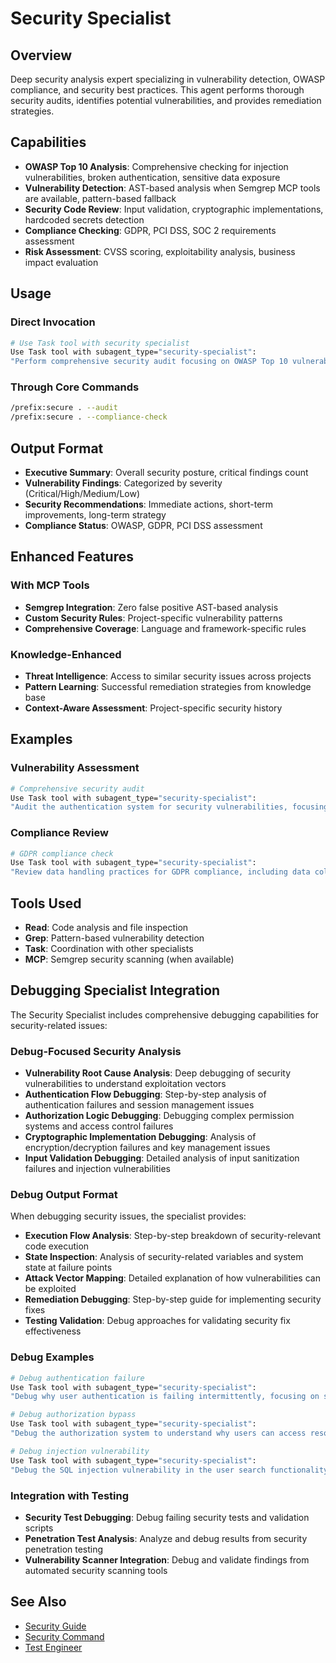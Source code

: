 # Security Specialist

## Overview

Deep security analysis expert specializing in vulnerability detection, OWASP compliance, and security best practices. This agent performs thorough security audits, identifies potential vulnerabilities, and provides remediation strategies.

## Capabilities

- **OWASP Top 10 Analysis**: Comprehensive checking for injection vulnerabilities, broken authentication, sensitive data exposure
- **Vulnerability Detection**: AST-based analysis when Semgrep MCP tools are available, pattern-based fallback
- **Security Code Review**: Input validation, cryptographic implementations, hardcoded secrets detection
- **Compliance Checking**: GDPR, PCI DSS, SOC 2 requirements assessment
- **Risk Assessment**: CVSS scoring, exploitability analysis, business impact evaluation

## Usage

### Direct Invocation

```bash
# Use Task tool with security specialist
Use Task tool with subagent_type="security-specialist":
"Perform comprehensive security audit focusing on OWASP Top 10 vulnerabilities"
```

### Through Core Commands

```bash
/prefix:secure . --audit
/prefix:secure . --compliance-check
```

## Output Format

- **Executive Summary**: Overall security posture, critical findings count
- **Vulnerability Findings**: Categorized by severity (Critical/High/Medium/Low)
- **Security Recommendations**: Immediate actions, short-term improvements, long-term strategy
- **Compliance Status**: OWASP, GDPR, PCI DSS assessment

## Enhanced Features

### With MCP Tools

- **Semgrep Integration**: Zero false positive AST-based analysis
- **Custom Security Rules**: Project-specific vulnerability patterns
- **Comprehensive Coverage**: Language and framework-specific rules

### Knowledge-Enhanced

- **Threat Intelligence**: Access to similar security issues across projects
- **Pattern Learning**: Successful remediation strategies from knowledge base
- **Context-Aware Assessment**: Project-specific security history

## Examples

### Vulnerability Assessment

```bash
# Comprehensive security audit
Use Task tool with subagent_type="security-specialist":
"Audit the authentication system for security vulnerabilities, focusing on session management and password handling"
```

### Compliance Review

```bash
# GDPR compliance check
Use Task tool with subagent_type="security-specialist":
"Review data handling practices for GDPR compliance, including data collection, processing, and deletion"
```

## Tools Used

- **Read**: Code analysis and file inspection
- **Grep**: Pattern-based vulnerability detection
- **Task**: Coordination with other specialists
- **MCP**: Semgrep security scanning (when available)

## Debugging Specialist Integration

The Security Specialist includes comprehensive debugging capabilities for security-related issues:

### Debug-Focused Security Analysis

- **Vulnerability Root Cause Analysis**: Deep debugging of security vulnerabilities to understand exploitation vectors
- **Authentication Flow Debugging**: Step-by-step analysis of authentication failures and session management issues
- **Authorization Logic Debugging**: Debugging complex permission systems and access control failures
- **Cryptographic Implementation Debugging**: Analysis of encryption/decryption failures and key management issues
- **Input Validation Debugging**: Detailed analysis of input sanitization failures and injection vulnerabilities

### Debug Output Format

When debugging security issues, the specialist provides:

- **Execution Flow Analysis**: Step-by-step breakdown of security-relevant code execution
- **State Inspection**: Analysis of security-related variables and system state at failure points
- **Attack Vector Mapping**: Detailed explanation of how vulnerabilities can be exploited
- **Remediation Debugging**: Step-by-step guide for implementing security fixes
- **Testing Validation**: Debug approaches for validating security fix effectiveness

### Debug Examples

```bash
# Debug authentication failure
Use Task tool with subagent_type="security-specialist":
"Debug why user authentication is failing intermittently, focusing on session management and token validation logic"

# Debug authorization bypass
Use Task tool with subagent_type="security-specialist":
"Debug the authorization system to understand why users can access resources they shouldn't have permission for"

# Debug injection vulnerability
Use Task tool with subagent_type="security-specialist":
"Debug the SQL injection vulnerability in the user search functionality and provide detailed remediation steps"
```

### Integration with Testing

- **Security Test Debugging**: Debug failing security tests and validation scripts
- **Penetration Test Analysis**: Analyze and debug results from security penetration testing
- **Vulnerability Scanner Integration**: Debug and validate findings from automated security scanning tools

## See Also

- [Security Guide](../../guides/SECURITY-GUIDE.md)
- [Security Command](../../commands/secure.md)
- [Test Engineer](../testing/test-engineer.md)
